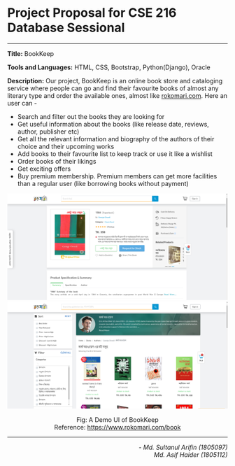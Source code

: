 # Project Proposal for CSE 216 Database Sessional
---
**Title:** BookKeep

**Tools and Languages:** HTML, CSS, Bootstrap, Python(Django), Oracle

**Description:** Our project, BookKeep is an online book store and cataloging service where people can go and find their favourite books of almost any literary type and order the available ones, almost like [rokomari.com](rokomari.com). Here an user can -
- Search and filter out the books they are looking for
- Get useful information  about the books (like release date, reviews, author, publisher etc)
- Get all the relevant information and biography of the authors of their choice and their upcoming works
- Add books to their favourite list to keep track or use it like a wishlist
- Order books of their likings
- Get exciting offers
- Buy premium membership. Premium members can get more facilities than a regular user (like borrowing books without payment)

![proposal_demo1.png](images/proposal_demo1.png)
![proposal_demo2.png](images/proposal_demo2.png)
<p align="center"> Fig: A Demo UI of BookKeep <br>
  Reference: <a href="https://www.rokomari.com/book">https://www.rokomari.com/book</a>
</p>

---

<p align="right">
<em>
- Md. Sultanul Arifin (1805097) <br>
Md. Asif Haider (1805112)
</em>
</p>
